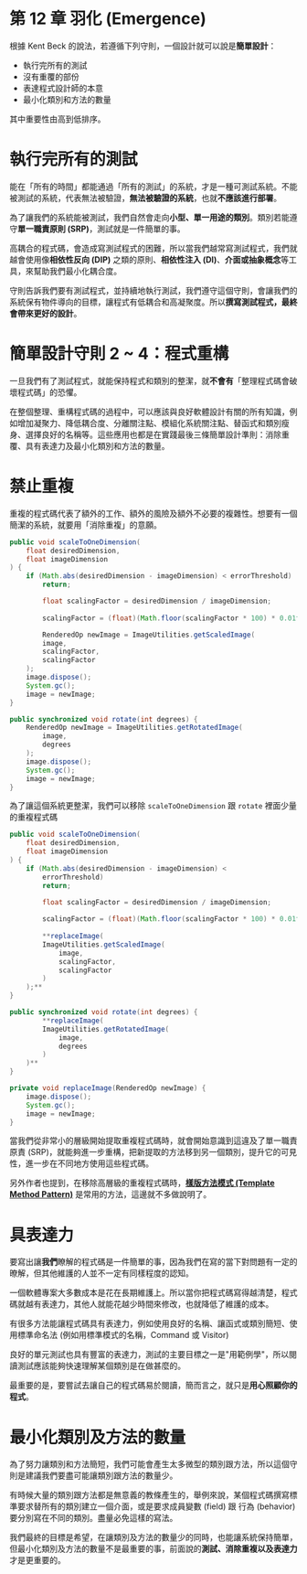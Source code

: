 # 第 12 章 羽化 (Emergence)

根據 Kent Beck 的說法，若遵循下列守則，一個設計就可以說是**簡單設計**：

- 執行完所有的測試
- 沒有重覆的部份
- 表達程式設計師的本意
- 最小化類別和方法的數量

其中重要性由高到低排序。

# **執行完所有的測試**

能在「所有的時間」都能通過「所有的測試」的系統，才是一種可測試系統。不能被測試的系統，代表無法被驗證，**無法被驗證的系統**，也就**不應該進行部署**。

為了讓我們的系統能被測試，我們自然會走向**小型、單一用途的類別**。類別若能遵守**單一職責原則 (SRP)**，測試就是一件簡單的事。

高耦合的程式碼，會造成寫測試程式的困難，所以當我們越常寫測試程式，我們就越會使用像**相依性反向 (DIP)** 之類的原則、**相依性注入 (DI)**、**介面或抽象概念**等工具，來幫助我們最小化耦合度。

守則告訴我們要有測試程式，並持續地執行測試，我們遵守這個守則，會讓我們的系統保有物件導向的目標，讓程式有低耦合和高凝聚度。所以**撰寫測試程式，最終會帶來更好的設計**。

# **簡單設計守則 2 ~ 4：程式重構**

一旦我們有了測試程式，就能保持程式和類別的整潔，就**不會有**「整理程式碼會破壞程式碼」的恐懼。

在整個整理、重構程式碼的過程中，可以應該與良好軟體設計有關的所有知識，例如增加凝聚力、降低耦合度、分離關注點、模組化系統關注點、替函式和類別瘦身、選擇良好的名稱等。這些應用也都是在實踐最後三條簡單設計準則：消除重覆、具有表達力及最小化類別和方法的數量。

# **禁止重複**

重複的程式碼代表了額外的工作、額外的風險及額外不必要的複雜性。想要有一個簡潔的系統，就要用「消除重複」的意願。

```java
public void scaleToOneDimension(
    float desiredDimension,
    float imageDimension
) {
    if (Math.abs(desiredDimension - imageDimension) < errorThreshold)
        return;    

		float scalingFactor = desiredDimension / imageDimension;    
        
		scalingFactor = (float)(Math.floor(scalingFactor * 100) * 0.01f);   

		RenderedOp newImage = ImageUtilities.getScaledImage(
        image,
        scalingFactor,
        scalingFactor
    );
    image.dispose();
    System.gc();
    image = newImage;
}

public synchronized void rotate(int degrees) {
    RenderedOp newImage = ImageUtilities.getRotatedImage(
        image,
        degrees
    );
    image.dispose();
    System.gc();
    image = newImage;
}
```

為了讓這個系統更整潔，我們可以移除 `scaleToOneDimension` 跟 `rotate` 裡面少量的重複程式碼

```java
public void scaleToOneDimension(
    float desiredDimension,
    float imageDimension
) {
    if (Math.abs(desiredDimension - imageDimension) <
        errorThreshold)
        return;    

		float scalingFactor = desiredDimension / imageDimension; 
		
		scalingFactor = (float)(Math.floor(scalingFactor * 100) * 0.01f);
        
		**replaceImage(
        ImageUtilities.getScaledImage(
            image,
            scalingFactor,
            scalingFactor
        )
    );**
}

public synchronized void rotate(int degrees) {
		**replaceImage(
        ImageUtilities.getRotatedImage(
            image,
            degrees
        )
    )**
}

private void replaceImage(RenderedOp newImage) {
    image.dispose();
    System.gc();
    image = newImage;
}
```

當我們從非常小的層級開始提取重複程式碼時，就會開始意識到這違及了單一職責原責 (SRP)，就能夠進一步重構，把新提取的方法移到另一個類別，提升它的可見性，進一步在不同地方使用這些程式碼。

另外作者也提到，在移除高層級的重複程式碼時，**[樣版方法模式 (Template Method Pattern)](http://corrupt003-design-pattern.blogspot.com/2016/07/template-method-pattern.html)** 是常用的方法，這邊就不多做說明了。

# **具表達力**

要寫出讓**我們**瞭解的程式碼是一件簡單的事，因為我們在寫的當下對問題有一定的暸解，但其他維護的人並不一定有同樣程度的認知。

一個軟體專案大多數成本是花在長期維護上。所以當你把程式碼寫得越清楚，程式碼就越有表達力，其他人就能花越少時間來修改，也就降低了維護的成本。

有很多方法能讓程式碼具有表達力，例如使用良好的名稱、讓函式或類別簡短、使用標準命名法 (例如用標準模式的名稱，Command 或 Visitor) 

良好的單元測試也具有豐富的表達力，測試的主要目標之一是"用範例學"，所以閱讀測試應該能夠快速理解某個類別是在做甚麼的。

最重要的是，要嘗試去讓自己的程式碼易於閱讀，簡而言之，就只是**用心照顧你的程式**。

# **最小化類別及方法的數量**

為了努力讓類別和方法簡短，我們可能會產生太多微型的類別跟方法，所以這個守則是建議我們要盡可能讓類別跟方法的數量少。

有時候大量的類別跟方法都是無意義的教條產生的，舉例來說，某個程式碼撰寫標準要求替所有的類別建立一個介面，或是要求成員變數 (field) 跟 行為 (behavior) 要分別寫在不同的類別。盡量必免這樣的寫法。

我們最終的目標是希望，在讓類別及方法的數量少的同時，也能讓系統保持簡單，但最小化類別及方法的數量不是最重要的事，前面說的**測試、消除重複以及表達力**才是更重要的。